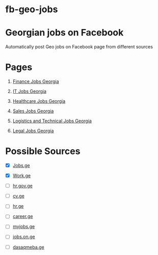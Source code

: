 # fb-geo-jobs


# Georgian jobs on Facebook  


 Automatically post Geo jobs on Facebook page from different sources


 # Pages
 1. [Finance Jobs Georgia](https://www.facebook.com/Finance-Jobs-Georgia-546487785704283/notifications/)  

 
1. [IT Jobs Georgia](https://m.facebook.com/it.jobs.georgia/?ref=m_notif&notif_t=page_fan&notif_id=1513417791792385)  

1. [Healthcare Jobs Georgia](https://www.facebook.com/Healthcare-Jobs-Georgia-2050702558550269/?ref=bookmarks)

1. [Sales Jobs Georgia](https://www.facebook.com/Sales-Jobs-Georgia-1370300953097362/?ref=bookmarks)

1. [Logistics  and Technical Jobs Georgia ](https://www.facebook.com/Logistics-and-Technical-Jobs-Georgia-402984570136030/)


1. [Legal Jobs Georgia](https://www.facebook.com/Legal-Jobs-Georgia-188338208413379/)

# Possible Sources 
- [x]  [Jobs.ge](http://www.Jobs.ge)
- [x]  [Work.ge](http://www.work.ge)  
- [ ]  [hr.gov.ge](http://www.hr.gov.ge)  
- [ ]  [cv.ge](http://www.cv.ge)  
- [ ]  [hr.ge](http://www.hr.ge)  
- [ ]  [career.ge](http://www.career.ge) 
- [ ]  [myjobs.ge](http://www.myjobs.ge)  
- [ ]  [jobs.on.ge](http://www.jobs.on.ge)  
- [ ]  [dasaqmeba.ge](http://www.dasaqmeba.ge)  



